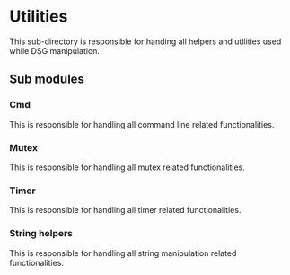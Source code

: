 # Utilities

This sub-directory is responsible for handing all helpers and utilities used while DSG manipulation.

## Sub modules

### Cmd

This is responsible for handling all command line related functionalities.

### Mutex

This is responsible for handling all mutex related functionalities.

### Timer

This is responsible for handling all timer related functionalities.

### String helpers

This is responsible for handling all string manipulation related functionalities.

